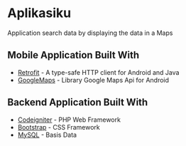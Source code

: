 # Aplikasiku
Application search data by displaying the data in a Maps

## Mobile Application Built With

* [Retrofit](http://square.github.io/retrofit/) - A type-safe HTTP client for Android and Java
* [GoogleMaps](https://developers.google.com/maps/documentation/android-api/?hl=id) - Library Google Maps Api for Android

## Backend Application Built With

* [Codeigniter](https://codeigniter.com/) - PHP Web Framework
* [Bootstrap](https://getbootstrap.com/) - CSS Framework
* [MySQL](https://www.mysql.com/) - Basis Data
